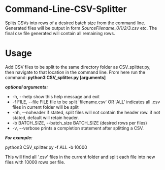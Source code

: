 # Command-Line-CSV-Splitter
Splits CSVs into rows of a desired batch size from the command line. Generated files will be output in form <em>SourceFilename_0/1/2/3.csv</em> etc. The final csv file generated will contain all remaining rows.

# Usage
<p>
Add CSV files to be split to the same directory folder as CSV_splitter.py, then navigate to that location in the command line. From here run the command:
<b>python3 CSV_splitter.py [arguments] </b></p>

<p><strong><em>optional arguments:</em></strong></p>
<ul>
<li>-h, --help show this help message and exit</li>
<li>-f FILE, --file FILE file to be split 'filename.csv' OR 'ALL' indicates all .csv files in current folder will be split</li>
<li>-nh, --noheader if stated, split files will not contain the header row. if not stated, default will retain header.</li>
<li>-b BATCH_SIZE, --batch_size BATCH_SIZE (desired rows per files)</li>
<li>-v, --verbose prints a completion statement after splitting a CSV.</li>
</ul>
<p><strong><em>For example:</em></strong></p>
<p>python3 CSV_splitter.py -f ALL -b 10000</p>
<p>This will find all '.csv' files in the current folder and split each file into new files with 10000 rows per file.&nbsp;</p>



